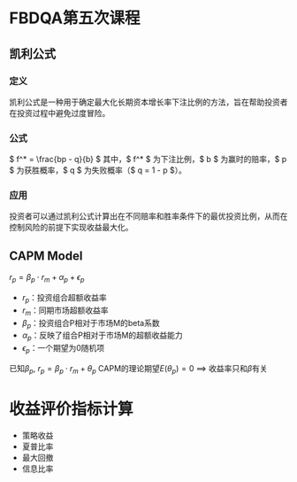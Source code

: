 # FBDQA第五次课程

## 凯利公式

### 定义

凯利公式是一种用于确定最大化长期资本增长率下注比例的方法，旨在帮助投资者在投资过程中避免过度冒险。
### 公式

$ f^* = \frac{bp - q}{b} $
其中，$ f^* $ 为下注比例，$ b $ 为赢时的赔率，$ p $ 为获胜概率，$ q $ 为失败概率（$ q = 1 - p $）。
### 应用

投资者可以通过凯利公式计算出在不同赔率和胜率条件下的最优投资比例，从而在控制风险的前提下实现收益最大化。


## CAPM Model
$r_p=\beta _p\cdot r_m+\alpha _p+\epsilon _p$
- $r_p$：投资组合超额收益率
- $r_m$：同期市场超额收益率
- $\beta _p$：投资组合P相对于市场M的beta系数
- $\alpha _p$：反映了组合P相对于市场M的超额收益能力
- $\epsilon _p$：一个期望为0随机项

已知$\beta _p$, $r_p=\beta _p\cdot r_m+\theta_p$
CAPM的理论期望$E(\theta _p)=0$
$\implies$ 收益率只和$\beta$有关

# 收益评价指标计算

- 策略收益
- 夏普比率
- 最大回撤
- 信息比率


